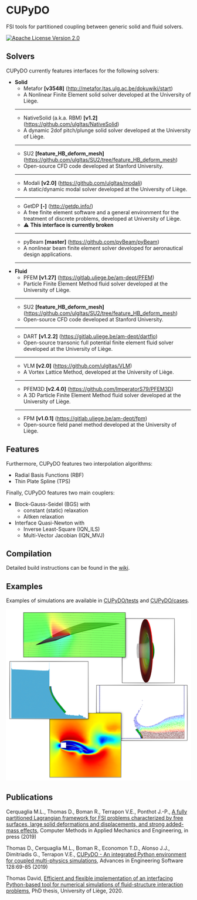 # CUPyDO

FSI tools for partitioned coupling between generic solid and fluid solvers.

[![Apache License Version 2.0](https://img.shields.io/badge/license-Apache_2.0-green.svg)](LICENSE)

## Solvers

CUPyDO currently features interfaces for the following solvers:
- **Solid**
  - Metafor **[v3548]** (http://metafor.ltas.ulg.ac.be/dokuwiki/start)
  - A Nonlinear Finite Element solid solver developed at the University of Liège.
  ---
  - NativeSolid (a.k.a. RBM) **[v1.2]** (https://github.com/ulgltas/NativeSolid)
  - A dynamic 2dof pitch/plunge solid solver developed at the University of Liège.
  ---
  - SU2 **[feature_HB_deform_mesh]** (https://github.com/ulgltas/SU2/tree/feature_HB_deform_mesh)
  - Open-source CFD code developed at Stanford University.
  ---
  - Modali **[v2.0]** (https://github.com/ulgltas/modali)
  - A static/dynamic modal solver developed at the University of Liège.
  ---
  - GetDP **[-]** (http://getdp.info/)
  - A free finite element software and a general environment for the treatment of discrete problems, developed at University of Liège.
   - ⚠️ **This interface is currently broken**
  ---
  - pyBeam **[master]** (https://github.com/pyBeam/pyBeam)
  - A nonlinear beam finite element solver developed for aeronautical design applications.
  ---
- **Fluid**
  - PFEM **[v1.27]** (https://gitlab.uliege.be/am-dept/PFEM)
  - Particle Finite Element Method fluid solver developed at the University of Liège.
  ---
  - SU2 **[feature_HB_deform_mesh]** (https://github.com/ulgltas/SU2/tree/feature_HB_deform_mesh)
  - Open-source CFD code developed at Stanford University.
  ---
  - DART **[v1.2.2]** (https://gitlab.uliege.be/am-dept/dartflo)
  - Open-source transonic full potential finite element fluid solver developed at the University of Liège.
  ---
  - VLM **[v2.0]** (https://github.com/ulgltas/VLM)
  - A Vortex Lattice Method, developed at the University of Liège.
  ---
  - PFEM3D **[v2.4.0]** (https://github.com/ImperatorS79/PFEM3D)
  - A 3D Particle Finite Element Method fluid solver developed at the University of Liège.
  ---
  - FPM **[v1.0.1]** (https://gitlab.uliege.be/am-dept/fpm)
  - Open-source field panel method developed at the University of Liège.

##  Features

Furthermore, CUPyDO features two interpolation algorithms:
- Radial Basis Functions (RBF)
- Thin Plate Spline (TPS)

Finally, CUPyDO features two main couplers:
- Block-Gauss-Seidel (BGS) with
  - constant (static) relaxation
  - Aitken relaxation
- Interface Quasi-Newton with
  - Inverse Least-Square (IQN_ILS)
  - Multi-Vector Jacobian (IQN_MVJ)

## Compilation

Detailed build instructions can be found in the [wiki](https://github.com/ulgltas/CUPyDO/wiki/Installation).

## Examples

Examples of simulations are available in [CUPyDO/tests](https://github.com/ulgltas/CUPyDO/tree/master/tests) and [CUPyDO/cases](https://github.com/ulgltas/CUPyDO/tree/master/cases).

![Screenshot](/tests/fsi_examples.png)

## Publications

Cerquaglia M.L., Thomas D., Boman R., Terrapon V.E., Ponthot J.-P., [A fully partitioned Lagrangian framework for FSI problems characterized by free surfaces, large solid deformations and displacements, and strong added-mass effects](https://doi.org/10.1016/j.cma.2019.01.021), Computer Methods in Applied Mechanics and Engineering, in press (2019)

Thomas D., Cerquaglia M.L., Boman R., Economon T.D., Alonso J.J., Dimitriadis G., Terrapon V.E., [CUPyDO - An integrated Python environment for coupled multi-physics simulations](https://doi.org/10.1016/j.advengsoft.2018.05.007), Advances in Engineering Software 128:69-85 (2019)

Thomas David, [Efficient and flexible implementation of an interfacing Python-based tool for numerical simulations of fluid-structure interaction problems](https://hdl.handle.net/2268/252830), PhD thesis, University of Liège, 2020.
